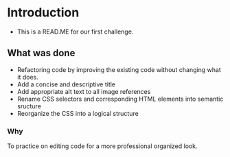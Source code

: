 # Introduction
- This is a READ.ME for our first challenge.
## What was done
- Refactoring code by improving the existing code without changing what it does.
- Add a concise and descriptive title
- Add appropriate alt text to all image references
- Rename CSS selectors and corresponding HTML elements into semantic sructure
- Reorganize the CSS into a logical structure
### Why
To practice on editing code for a more professional organized look.
